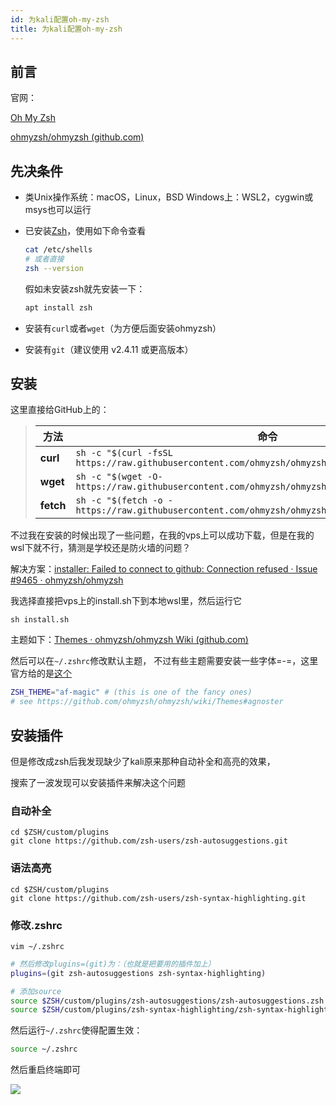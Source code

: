 ```yaml
---
id: 为kali配置oh-my-zsh
title: 为kali配置oh-my-zsh
---
```


## 前言

官网：

[Oh My Zsh](https://ohmyz.sh/)

[ohmyzsh/ohmyzsh (github.com)](https://github.com/ohmyzsh/ohmyzsh)



## 先决条件

  - 类Unix操作系统：macOS，Linux，BSD
    Windows上：WSL2，cygwin或msys也可以运行

  - 已安装[Zsh](https://www.zsh.org/)，使用如下命令查看

    ```sh
    cat /etc/shells
    # 或者直接
    zsh --version
    ```

    假如未安装zsh就先安装一下：

    ```sh
    apt install zsh
    ```

  - 安装有`curl`或者`wget`（为方便后面安装ohmyzsh）

  - 安装有`git`（建议使用 v2.4.11 或更高版本）

## 安装

这里直接给GitHub上的：

> | 方法      | 命令                                                         |
> | --------- | ------------------------------------------------------------ |
> | **curl**  | `sh -c "$(curl -fsSL https://raw.githubusercontent.com/ohmyzsh/ohmyzsh/master/tools/install.sh)"` |
> | **wget**  | `sh -c "$(wget -O- https://raw.githubusercontent.com/ohmyzsh/ohmyzsh/master/tools/install.sh)"` |
> | **fetch** | `sh -c "$(fetch -o - https://raw.githubusercontent.com/ohmyzsh/ohmyzsh/master/tools/install.sh)"` |

不过我在安装的时候出现了一些问题，在我的vps上可以成功下载，但是在我的wsl下就不行，猜测是学校还是防火墙的问题？

解决方案：[installer: Failed to connect to github: Connection refused · Issue #9465 · ohmyzsh/ohmyzsh](https://github.com/ohmyzsh/ohmyzsh/issues/9465)

我选择直接把vps上的install.sh下到本地wsl里，然后运行它

```vps
sh install.sh
```

主题如下：[Themes · ohmyzsh/ohmyzsh Wiki (github.com)](https://github.com/ohmyzsh/ohmyzsh/wiki/Themes)

然后可以在`~/.zshrc`修改默认主题，
不过有些主题需要安装一些字体=-=，这里官方给的是[这个](https://github.com/powerline/fonts)

```sh
ZSH_THEME="af-magic" # (this is one of the fancy ones)
# see https://github.com/ohmyzsh/ohmyzsh/wiki/Themes#agnoster
```



## 安装插件

但是修改成zsh后我发现缺少了kali原来那种自动补全和高亮的效果，

搜索了一波发现可以安装插件来解决这个问题

### 自动补全

```
cd $ZSH/custom/plugins
git clone https://github.com/zsh-users/zsh-autosuggestions.git
```

### 语法高亮

```
cd $ZSH/custom/plugins
git clone https://github.com/zsh-users/zsh-syntax-highlighting.git
```

### 修改.zshrc

```
vim ~/.zshrc
```

```sh
# 然后修改plugins=(git)为：（也就是把要用的插件加上）
plugins=(git zsh-autosuggestions zsh-syntax-highlighting)

# 添加source
source $ZSH/custom/plugins/zsh-autosuggestions/zsh-autosuggestions.zsh
source $ZSH/custom/plugins/zsh-syntax-highlighting/zsh-syntax-highlighting.zsh
```

然后运行`~/.zshrc`使得配置生效：

```sh
source ~/.zshrc
```

然后重启终端即可

![](https://s2.loli.net/2022/03/29/Ik8SBDqt7p6vgOH.png)
